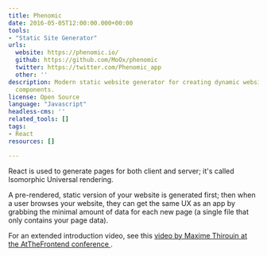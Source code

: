 ```yaml
---
title: Phenomic
date: 2016-05-05T12:00:00.000+00:00
tools:
- "Static Site Generator"
urls:
  website: https://phenomic.io/
  github: https://github.com/MoOx/phenomic
  twitter: https://twitter.com/Phenomic_app
  other: ''
description: Modern static website generator for creating dynamic websites using React
  components.
license: Open Source
language: "Javascript"
headless-cms: ''
related_tools: []
tags:
- React
resources: []

---
```

React is used to generate pages for both client and server; it's called Isomorphic Universal rendering.

A pre-rendered, static version of your website is generated first; then when a user browses your website, they can get the same UX as an app by grabbing the minimal amount of data for each new page (a single file that only contains your page data).

For an extended introduction video, see this [video by Maxime Thirouin at the AtTheFrontend conference ](https://www.youtube.com/watch?v=WWPkj72Nn6s).

